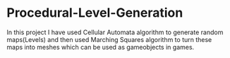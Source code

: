 # Procedural-Level-Generation
In this project I have used Cellular Automata algorithm to generate random maps(Levels) and then used Marching Squares algorithm to turn these maps into meshes which can be used as gameobjects in games. 
